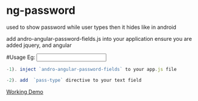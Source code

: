 # ng-password

used to show password while user types then it hides like in android

add  andro-angular-password-fields.js into your application
ensure you are added jquery, and angular

#Usage
Eg:   <input type="text" pass-type>
``` js
-1). inject `andro-angular-password-fields` to your app.js file

-2). add  `pass-type` directive to your text field

```

[Working Demo ](https://codepen.io/edisonpappi/pen/PexxxX?editors=1010)
